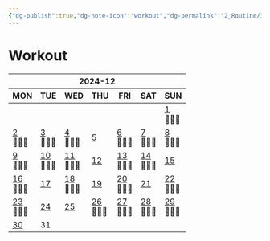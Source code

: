 ```yaml
---
{"dg-publish":true,"dg-note-icon":"workout","dg-permalink":"2_Routine/3_Monthly/Overview/workout","tags":["monthly","workout","overview"],"permalink":"/2_Routine/3_Monthly/Overview/workout/","dgPassFrontmatter":true,"noteIcon":"workout"}
---
```


# Workout
<table class="habitt" style="width: 100%;"><thead><tr><th class="habitt-head" colspan="7">2024-12</th></tr><tr><th class="habitt-th habitt-th-0">MON</th><th class="habitt-th habitt-th-1">TUE</th><th class="habitt-th habitt-th-2">WED</th><th class="habitt-th habitt-th-3">THU</th><th class="habitt-th habitt-th-4">FRI</th><th class="habitt-th habitt-th-5">SAT</th><th class="habitt-th habitt-th-6">SUN</th></tr></thead><tbody><tr><td class="habitt-td habitt-td--disabled "><div class="habitt-c"><div class="habitt-date"></div><div class="habitt-dots"></div></div></td><td class="habitt-td habitt-td--disabled "><div class="habitt-c"><div class="habitt-date"></div><div class="habitt-dots"></div></div></td><td class="habitt-td habitt-td--disabled "><div class="habitt-c"><div class="habitt-date"></div><div class="habitt-dots"></div></div></td><td class="habitt-td habitt-td--disabled "><div class="habitt-c"><div class="habitt-date"></div><div class="habitt-dots"></div></div></td><td class="habitt-td habitt-td--disabled "><div class="habitt-c"><div class="habitt-date"></div><div class="habitt-dots"></div></div></td><td class="habitt-td habitt-td--disabled "><div class="habitt-c"><div class="habitt-date"></div><div class="habitt-dots"></div></div></td><td class="habitt-td habitt-td--1 habitt-td--checked"><div class="habitt-c"><div class="habitt-date"><a class="internal-link" data-href="2_Routine/1_Daily/Workout/2024-12-01" target="_blank" rel="noopener" href="2_Routine/1_Daily/Workout/2024-12-01">1</a></div><div class="habitt-dots"><div class="habit-content">🏃🏻‍♀️
</div></div></div></td></tr><tr><td class="habitt-td habitt-td--2 habitt-td--checked"><div class="habitt-c"><div class="habitt-date"><a class="internal-link" data-href="2_Routine/1_Daily/Workout/2024-12-02" target="_blank" rel="noopener" href="2_Routine/1_Daily/Workout/2024-12-02">2</a></div><div class="habitt-dots"><div class="habit-content">🏃🏻‍♀️
</div></div></div></td><td class="habitt-td habitt-td--3 habitt-td--checked"><div class="habitt-c"><div class="habitt-date"><a class="internal-link" data-href="2_Routine/1_Daily/Workout/2024-12-03.md" target="_blank" rel="noopener" href="2_Routine/1_Daily/Workout/2024-12-03.md">3</a></div><div class="habitt-dots"><div class="habit-content">🏃🏻‍♀️
</div></div></div></td><td class="habitt-td habitt-td--4 habitt-td--checked"><div class="habitt-c"><div class="habitt-date"><a class="internal-link" data-href="2_Routine/1_Daily/Workout/2024-12-04" target="_blank" rel="noopener" href="2_Routine/1_Daily/Workout/2024-12-04">4</a></div><div class="habitt-dots"><div class="habit-content">🏃🏻‍♀️
</div></div></div></td><td class="habitt-td habitt-td--5 habitt-td--checked"><div class="habitt-c"><div class="habitt-date"><a class="internal-link" data-href="2_Routine/1_Daily/Workout/2024-12-05" target="_blank" rel="noopener" href="2_Routine/1_Daily/Workout/2024-12-05">5</a></div><div class="habitt-dots"><div class="habit-content"></div></div></div></td><td class="habitt-td habitt-td--6 habitt-td--checked"><div class="habitt-c"><div class="habitt-date"><a class="internal-link" data-href="2_Routine/1_Daily/Workout/2024-12-06" target="_blank" rel="noopener" href="2_Routine/1_Daily/Workout/2024-12-06">6</a></div><div class="habitt-dots"><div class="habit-content">🏃🏻‍♀️
</div></div></div></td><td class="habitt-td habitt-td--7 habitt-td--checked"><div class="habitt-c"><div class="habitt-date"><a class="internal-link" data-href="2_Routine/1_Daily/Workout/2024-12-07.md" target="_blank" rel="noopener" href="2_Routine/1_Daily/Workout/2024-12-07.md">7</a></div><div class="habitt-dots"><div class="habit-content">🏃🏻‍♀️
</div></div></div></td><td class="habitt-td habitt-td--8 habitt-td--checked"><div class="habitt-c"><div class="habitt-date"><a class="internal-link" data-href="2_Routine/1_Daily/Workout/2024-12-08.md" target="_blank" rel="noopener" href="2_Routine/1_Daily/Workout/2024-12-08.md">8</a></div><div class="habitt-dots"><div class="habit-content">🏃🏻‍♀️
</div></div></div></td></tr><tr><td class="habitt-td habitt-td--9 habitt-td--checked"><div class="habitt-c"><div class="habitt-date"><a class="internal-link" data-href="2_Routine/1_Daily/Workout/2024-12-09" target="_blank" rel="noopener" href="2_Routine/1_Daily/Workout/2024-12-09">9</a></div><div class="habitt-dots"><div class="habit-content">🏃🏻‍♀️
</div></div></div></td><td class="habitt-td habitt-td--10 habitt-td--checked"><div class="habitt-c"><div class="habitt-date"><a class="internal-link" data-href="2_Routine/1_Daily/Workout/2024-12-10.md" target="_blank" rel="noopener" href="2_Routine/1_Daily/Workout/2024-12-10.md">10</a></div><div class="habitt-dots"><div class="habit-content">🏃🏻‍♀️
</div></div></div></td><td class="habitt-td habitt-td--11 habitt-td--checked"><div class="habitt-c"><div class="habitt-date"><a class="internal-link" data-href="2_Routine/1_Daily/Workout/2024-12-11" target="_blank" rel="noopener" href="2_Routine/1_Daily/Workout/2024-12-11">11</a></div><div class="habitt-dots"><div class="habit-content">🏃🏻‍♀️
</div></div></div></td><td class="habitt-td habitt-td--12 habitt-td--checked"><div class="habitt-c"><div class="habitt-date"><a class="internal-link" data-href="2_Routine/1_Daily/Workout/2024-12-12" target="_blank" rel="noopener" href="2_Routine/1_Daily/Workout/2024-12-12">12</a></div><div class="habitt-dots"><div class="habit-content"></div></div></div></td><td class="habitt-td habitt-td--13 habitt-td--checked"><div class="habitt-c"><div class="habitt-date"><a class="internal-link" data-href="2_Routine/1_Daily/Workout/2024-12-13" target="_blank" rel="noopener" href="2_Routine/1_Daily/Workout/2024-12-13">13</a></div><div class="habitt-dots"><div class="habit-content">🏃🏻‍♀️
</div></div></div></td><td class="habitt-td habitt-td--14 habitt-td--checked"><div class="habitt-c"><div class="habitt-date"><a class="internal-link" data-href="2_Routine/1_Daily/Workout/2024-12-14.md" target="_blank" rel="noopener" href="2_Routine/1_Daily/Workout/2024-12-14.md">14</a></div><div class="habitt-dots"><div class="habit-content">🏃🏻‍♀️
</div></div></div></td><td class="habitt-td habitt-td--15 habitt-td--checked"><div class="habitt-c"><div class="habitt-date"><a class="internal-link" data-href="2_Routine/1_Daily/Workout/2024-12-15" target="_blank" rel="noopener" href="2_Routine/1_Daily/Workout/2024-12-15">15</a></div><div class="habitt-dots"><div class="habit-content"></div></div></div></td></tr><tr><td class="habitt-td habitt-td--16 habitt-td--checked"><div class="habitt-c"><div class="habitt-date"><a class="internal-link" data-href="2_Routine/1_Daily/Workout/2024-12-16" target="_blank" rel="noopener" href="2_Routine/1_Daily/Workout/2024-12-16">16</a></div><div class="habitt-dots"><div class="habit-content">🏃🏻‍♀️
</div></div></div></td><td class="habitt-td habitt-td--17 habitt-td--checked"><div class="habitt-c"><div class="habitt-date"><a class="internal-link" data-href="2_Routine/1_Daily/Workout/2024-12-17" target="_blank" rel="noopener" href="2_Routine/1_Daily/Workout/2024-12-17">17</a></div><div class="habitt-dots"><div class="habit-content"></div></div></div></td><td class="habitt-td habitt-td--18 habitt-td--checked"><div class="habitt-c"><div class="habitt-date"><a class="internal-link" data-href="2_Routine/1_Daily/Workout/2024-12-18" target="_blank" rel="noopener" href="2_Routine/1_Daily/Workout/2024-12-18">18</a></div><div class="habitt-dots"><div class="habit-content">🏃🏻‍♀️
</div></div></div></td><td class="habitt-td habitt-td--19 habitt-td--checked"><div class="habitt-c"><div class="habitt-date"><a class="internal-link" data-href="2_Routine/1_Daily/Workout/2024-12-19" target="_blank" rel="noopener" href="2_Routine/1_Daily/Workout/2024-12-19">19</a></div><div class="habitt-dots"><div class="habit-content"></div></div></div></td><td class="habitt-td habitt-td--20 habitt-td--checked"><div class="habitt-c"><div class="habitt-date"><a class="internal-link" data-href="2_Routine/1_Daily/Workout/2024-12-20" target="_blank" rel="noopener" href="2_Routine/1_Daily/Workout/2024-12-20">20</a></div><div class="habitt-dots"><div class="habit-content">🏃🏻‍♀️
</div></div></div></td><td class="habitt-td habitt-td--21 habitt-td--checked"><div class="habitt-c"><div class="habitt-date"><a class="internal-link" data-href="2_Routine/1_Daily/Workout/2024-12-21" target="_blank" rel="noopener" href="2_Routine/1_Daily/Workout/2024-12-21">21</a></div><div class="habitt-dots"><div class="habit-content"></div></div></div></td><td class="habitt-td habitt-td--22 habitt-td--checked"><div class="habitt-c"><div class="habitt-date"><a class="internal-link" data-href="2_Routine/1_Daily/Workout/2024-12-22" target="_blank" rel="noopener" href="2_Routine/1_Daily/Workout/2024-12-22">22</a></div><div class="habitt-dots"><div class="habit-content">🏃🏻‍♀️
</div></div></div></td></tr><tr><td class="habitt-td habitt-td--23 habitt-td--checked"><div class="habitt-c"><div class="habitt-date"><a class="internal-link" data-href="2_Routine/1_Daily/Workout/2024-12-23" target="_blank" rel="noopener" href="2_Routine/1_Daily/Workout/2024-12-23">23</a></div><div class="habitt-dots"><div class="habit-content">🏃🏻‍♀️
</div></div></div></td><td class="habitt-td habitt-td--24 habitt-td--checked"><div class="habitt-c"><div class="habitt-date"><a class="internal-link" data-href="2_Routine/1_Daily/Workout/2024-12-24" target="_blank" rel="noopener" href="2_Routine/1_Daily/Workout/2024-12-24">24</a></div><div class="habitt-dots"><div class="habit-content"></div></div></div></td><td class="habitt-td habitt-td--25 habitt-td--checked"><div class="habitt-c"><div class="habitt-date"><a class="internal-link" data-href="2_Routine/1_Daily/Workout/2024-12-25" target="_blank" rel="noopener" href="2_Routine/1_Daily/Workout/2024-12-25">25</a></div><div class="habitt-dots"><div class="habit-content"></div></div></div></td><td class="habitt-td habitt-td--26 habitt-td--checked"><div class="habitt-c"><div class="habitt-date"><a class="internal-link" data-href="2_Routine/1_Daily/Workout/2024-12-26" target="_blank" rel="noopener" href="2_Routine/1_Daily/Workout/2024-12-26">26</a></div><div class="habitt-dots"><div class="habit-content">🏃🏻‍♀️
</div></div></div></td><td class="habitt-td habitt-td--27 habitt-td--checked"><div class="habitt-c"><div class="habitt-date"><a class="internal-link" data-href="2_Routine/1_Daily/Workout/2024-12-27" target="_blank" rel="noopener" href="2_Routine/1_Daily/Workout/2024-12-27">27</a></div><div class="habitt-dots"><div class="habit-content">🏃🏻‍♀️
</div></div></div></td><td class="habitt-td habitt-td--28 habitt-td--checked"><div class="habitt-c"><div class="habitt-date"><a class="internal-link" data-href="2_Routine/1_Daily/Workout/2024-12-28" target="_blank" rel="noopener" href="2_Routine/1_Daily/Workout/2024-12-28">28</a></div><div class="habitt-dots"><div class="habit-content">🏃🏻‍♀️
</div></div></div></td><td class="habitt-td habitt-td--29 habitt-td--checked"><div class="habitt-c"><div class="habitt-date"><a class="internal-link" data-href="2_Routine/1_Daily/Workout/2024-12-29.md" target="_blank" rel="noopener" href="2_Routine/1_Daily/Workout/2024-12-29.md">29</a></div><div class="habitt-dots"><div class="habit-content">🏃🏻‍♀️
</div></div></div></td></tr><tr><td class="habitt-td habitt-td--30 habitt-td--checked"><div class="habitt-c"><div class="habitt-date"><a class="internal-link" data-href="2_Routine/1_Daily/Workout/2024-12-30" target="_blank" rel="noopener" href="2_Routine/1_Daily/Workout/2024-12-30">30</a></div><div class="habitt-dots"><div class="habit-content"></div></div></div></td><td class="habitt-td habitt-td--31 "><div class="habitt-c"><div class="habitt-date">31</div><div class="habitt-dots"></div></div></td><td class="habitt-td habitt-td--disabled "><div class="habitt-c"><div class="habitt-date"></div><div class="habitt-dots"></div></div></td><td class="habitt-td habitt-td--disabled "><div class="habitt-c"><div class="habitt-date"></div><div class="habitt-dots"></div></div></td><td class="habitt-td habitt-td--disabled "><div class="habitt-c"><div class="habitt-date"></div><div class="habitt-dots"></div></div></td><td class="habitt-td habitt-td--disabled "><div class="habitt-c"><div class="habitt-date"></div><div class="habitt-dots"></div></div></td><td class="habitt-td habitt-td--disabled "><div class="habitt-c"><div class="habitt-date"></div><div class="habitt-dots"></div></div></td></tr></tbody></table>

